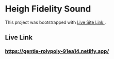 # Heigh Fidelity Sound

This project was bootstrapped with [Live Site Link ](https://gentle-rolypoly-91ea14.netlify.app/).

## Live Link

### https://gentle-rolypoly-91ea14.netlify.app/
